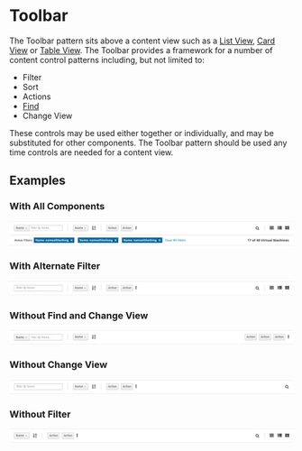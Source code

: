 # Toolbar

The Toolbar pattern sits above a content view such as a [List View](https://www.patternfly.org/pattern-library/content-views/list-view/#/api), [Card View](https://www.patternfly.org/pattern-library/content-views/card-view/#/api) or [Table View](https://www.patternfly.org/pattern-library/content-views/table-view/#/api). The Toolbar provides a framework for a number of content control patterns including, but not limited to:
- Filter
- Sort
- Actions
- [Find](https://www.patternfly.org/pattern-library/forms-and-controls/find/#_)
- Change View

These controls may be used either together or individually, and may be substituted for other components. The Toolbar pattern should be used any time controls are needed for a content view.

## Examples

### With All Components

![Toolbar with several active filters](img/toolbar-example.png)

### With Alternate Filter

![Toolbar pattern with callouts](img/toolbar-example2.png)

### Without Find and Change View

![Toolbar pattern with callouts](img/toolbar-example3.png)

### Without Change View

![Toolbar pattern with callouts](img/toolbar-example4.png)

### Without Filter

![Toolbar pattern with callouts](img/toolbar-example5.png)
